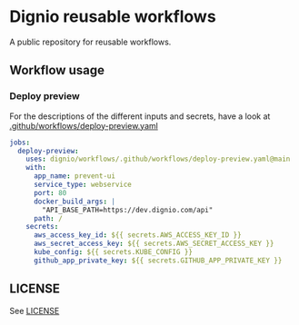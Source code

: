 # Dignio reusable workflows

A public repository for reusable workflows.

## Workflow usage

### Deploy preview

For the descriptions of the different inputs and secrets, have a look at [.github/workflows/deploy-preview.yaml](.github/workflows/deploy-preview.yaml)

```yaml
jobs:
  deploy-preview:
    uses: dignio/workflows/.github/workflows/deploy-preview.yaml@main
    with:
      app_name: prevent-ui
      service_type: webservice
      port: 80
      docker_build_args: |
        "API_BASE_PATH=https://dev.dignio.com/api"
      path: /
    secrets:
      aws_access_key_id: ${{ secrets.AWS_ACCESS_KEY_ID }}
      aws_secret_access_key: ${{ secrets.AWS_SECRET_ACCESS_KEY }}
      kube_config: ${{ secrets.KUBE_CONFIG }}
      github_app_private_key: ${{ secrets.GITHUB_APP_PRIVATE_KEY }}
```


## LICENSE
See [LICENSE](LICENSE)

